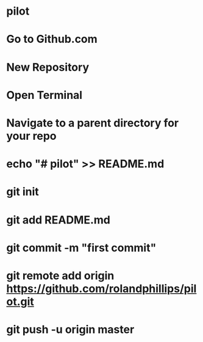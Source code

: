 # pilot
# Go to Github.com
# New Repository
# Open Terminal
# Navigate to a parent directory for your repo
# echo "# pilot" >> README.md
# git init
# git add README.md
# git commit -m "first commit"
# git remote add origin https://github.com/rolandphillips/pilot.git
# git push -u origin master